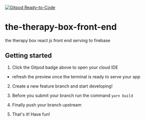 [![Gitpod Ready-to-Code](https://img.shields.io/badge/Gitpod-Ready--to--Code-blue?logo=gitpod)](https://gitpod.io/#https://github.com/thetherapybox/the-therapy-box-front-end) 

# the-therapy-box-front-end
the therapy box react js front end serving to firebase


## Getting started

1. Click the Gitpod badge above to open your cloud IDE
-   refresh the preview once the terminal is ready to serve your app

2. Create a new feature branch and start developing!

3. Before you submit your branch run the command ```yarn build```

4. Finally push your branch upstream

2. That's it! Have fun!